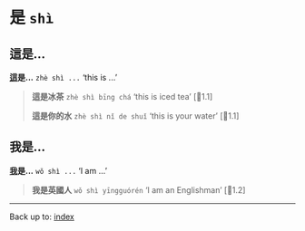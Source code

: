 # 是 `shì`

## 這是...

**[這](這.md)是...** `zhè shì ...` ‘this is ...’

> **這是冰茶** `zhè shì bīng chá` ‘this is iced tea’ \[🦉1.1\]
>
> **這是你的水** `zhè shì nǐ de shuǐ` ‘this is your water’ \[🦉1.1\]

## 我是...

**[我](我.md)是...** `wǒ shì ...` ‘I am ...’

> **我是英國人** `wǒ shì yīngguórén` ‘I am an Englishman’ \[🦉1.2\]

----
Back up to: [index](../index.md)
